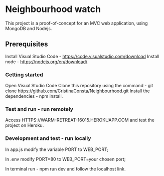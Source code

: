 # Neighbourhood watch

This project is a proof-of-concept for an MVC web application, using MongoDB and Nodejs.

## Prerequisites

Install Visual Studio Code - https://code.visualstudio.com/download
Install node - https://nodejs.org/en/download/

### Getting started

Open Visual Studio Code
Clone this repository using the command - git clone https://github.com/CristinaConsta/Neighbourhood.git
Install the dependencies - npm install.

### Test and run  - run remotely
Access HTTPS://WARM-RETREAT-16015.HEROKUAPP.COM and test the project on Heroku.

### Development and test - run locally 

In app.js modify the variable PORT to WEB_PORT;

In .env modify PORT=80 to WEB_PORT=your chosen port;

In terminal run - npm run dev and follow the localhost link.